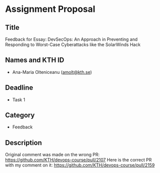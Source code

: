 # Assignment Proposal

## Title

Feedback for Essay: DevSecOps: An Approach in Preventing and Responding to Worst-Case Cyberattacks like the SolarWinds Hack

## Names and KTH ID

  - Ana-Maria Olteniceanu (amolt@kth.se)

## Deadline

- Task 1

## Category

- Feedback

## Description

Original comment was made on the wrong PR: https://github.com/KTH/devops-course/pull/2107
Here is the correct PR with my comment on it: https://github.com/KTH/devops-course/pull/2159

